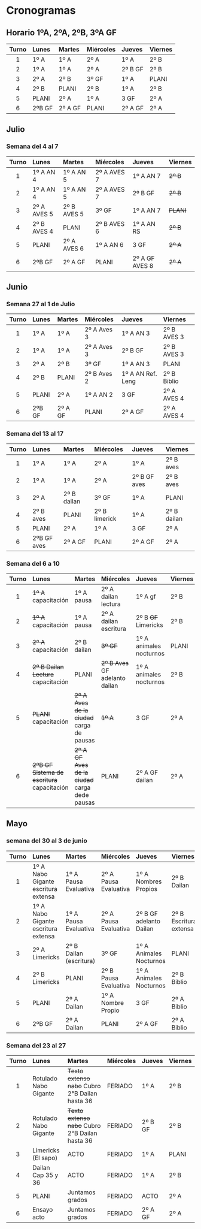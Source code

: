 # Cronogramas

<!-- toc -->


## Horario 1ºA, 2ºA, 2ºB, 3ºA GF

|Turno|Lunes|Martes|Miércoles|Jueves |Viernes  |
|:--:|:-----|:------|:--------|:------|:-------|
|1   |1º A  |1º A   |2º A     |1º A   |2º B    |
|2   |1º A  |1º A   |2º A     |2º B GF|2º B    |
|3   |2º A  |2º B   |3º GF    |1º A   |PLANI   |
|4   |2º B  |PLANI  |2º B     |1º A   |2º B    |
|5   |PLANI |2º A   |1º A     |3 GF   |2º A    |
|6   |2ºB GF|2º A GF|PLANI    |2º A GF| 2º A   |

## Julio

### Semana del 4 al 7
|Turno|Lunes|Martes|Miércoles|Jueves |Viernes  |
|:--:|:-----|:------|:--------|:------|:-------|
|1   |1º A AN 4   |1º A  AN 5   |2º A AVES 7   |1º A  AN 7 |~~2º B~~    |
|2   |1º A AN 4   |1º A AN 5    |2º A AVES 7   |2º B GF|~~2º B~~    |
|3   |2º A AVES 5 |2º B AVES 5  |3º GF         |1º A  AN 7|~~PLANI~~   |
|4   |2º B AVES 4 |PLANI        |2º B AVES 6   |1º A  AN RS |~~2º B~~    |
|5   |PLANI       |2º A AVES 6  |1º A AN 6     |3 GF   |~~2º A~~    |
|6   |2ºB GF      |2º A GF      |PLANI         |2º A GF AVES 8|~~2º A~~   |

## Junio



### Semana 27 al 1 de Julio

|Turno|Lunes|Martes|Miércoles|Jueves |Viernes  |
|:--:|:-----|:------|:--------|:------|:-------|
|1   |1º A  |1º A   |2º A Aves 3     |1º A AN 3   |2º B AVES 3   |
|2   |1º A  |1º A   |2º A Aves 3    |2º B GF|2º B  AVES 3  |
|3   |2º A  |2º B   |3º GF    |1º A  AN 3 |PLANI   |
|4   |2º B  |PLANI  |2º B Aves 2    |1º A AN Ref. Leng  |2º B  Biblio  |
|5   |PLANI |2º A   |1º A AN 2    |3 GF   |2º A  AVES 4  |
|6   |2ºB GF|2º A GF|PLANI    |2º A GF| 2º A  AVES 4 |

### Semana del 13 al 17


|Turno|Lunes|Martes|Miércoles|Jueves |Viernes  |
|:--:|:-----|:------|:--------|:------|:-------|
|1   |1º A  |1º A   |2º A     |1º A   |2º B  aves  |
|2   |1º A  |1º A   |2º A     |2º B GF aves|2º B   aves |
|3   |2º A  |2º B  dailan |3º GF    |1º A   |PLANI   |
|4   |2º B aves |PLANI  |2º B  limerick   |1º A   |2º B dailan   |
|5   |PLANI |2º A   |1º A     |3 GF   |2º A    |
|6   |2ºB GF aves|2º A GF|PLANI    |2º A GF| 2º A |

### Semana del 6 a 10
|Turno|Lunes|Martes|Miércoles|Jueves |Viernes  |
|:--:|:-----|:------|:--------|:------|:-------|
|1   |~~1º A~~ capacitación  |1º A pausa  |2º A dailan lectura   |1º A  gf |2º B    |
|2   |~~1º A~~ capacitación |1º A pausa  |2º A dailan escritura   |2º B ~~GF~~ Limericks|2º B    |
|3   |~~2º A~~ capacitación |2º B dailan  |~~3º GF~~    |1º A   animales nocturnos|PLANI  |
|4   |~~2º B Dailan Lectura~~ capacitación |PLANI  |~~2º B Aves~~  GF adelanto dailan  |1º A  animales nocturnos |2º B    |
|5   |~~PLANI~~ capacitación|~~2º A Aves de la ciudad~~ carga de pausas   |~~1º A~~     |3 GF   |2º A    |
|6   |~~2ºB GF Sistema de escritura~~ capacitación|~~2º A GF Aves de la ciudad~~ carga dede pausas|PLANI    |2º A GF dailan| 2º A   |
## Mayo


### semana del 30 al 3 de junio

|Turno|Lunes|Martes|Miércoles|Jueves |Viernes  |
|:--:|:-----|:------|:--------|:------|:-------|
|1   |1º A Nabo Gigante escritura extensa |1º A Pausa Evaluativa  |2º A Pausa Evaluativa |1º A Nombres Propios  |2º B Dailan   |
|2   |1º A Nabo Gigante escritura extensa |1º A Pausa Evaluativa  |2º A Pausa Evaluativa |2º B GF adelanto Dailan|2º B Escritura extensa   |
|3   |2º A Limericks |2º B Dailan (escritura)   |3º GF    |1º A Animales Nocturnos   |PLANI   |
|4   |2º B Limericks  |PLANI  |2º B Pausa Evaluativa     |1º A Animales Nocturnos  |2º B Biblio   |
|5   |PLANI |2º A Dailan  |1º A Nombre Propio     |3 GF   |2º A Biblio   |
|6   |2ºB GF|2º A Dailan|PLANI    |2º A GF| 2º A Biblio  |

### Semana del 23 al 27



|Turno|Lunes|Martes|Miércoles|Jueves |Viernes  |
|:--:|:-----|:------|:--------|:------|:-------|
|1   |Rotulado Nabo Gigante  |~~Texto extenso nabo~~ Cubro 2°B Dailan hasta 36  |FERIADO     |1º A   |2º B    |
|2   |Rotulado Nabo Gigante  |~~Texto extenso nabo~~ Cubro 2°B Dailan hasta 36   |FERIADO     |2º B GF|2º B    |
|3   |Limericks (El sapo)  |ACTO   |FERIADO    |1º A   |PLANI   |
|4   |Dailan Cap 35 y 36  |ACTO  |FERIADO     |1º A   |2º B    |
|5   |PLANI |Juntamos grados   |FERIADO     |ACTO   |2º A    |
|6   |Ensayo acto|Juntamos grados|FERIADO    |2º A GF| 2º A   |










